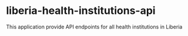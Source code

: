 # liberia-health-institutions-api
This application provide API endpoints for all health institutions in Liberia
